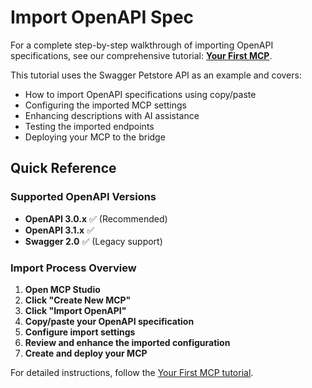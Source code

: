 # Import OpenAPI Spec

For a complete step-by-step walkthrough of importing OpenAPI specifications, see our comprehensive tutorial: **[Your First MCP](../../getting-started/first-mcp.md)**.

This tutorial uses the Swagger Petstore API as an example and covers:

- How to import OpenAPI specifications using copy/paste
- Configuring the imported MCP settings
- Enhancing descriptions with AI assistance
- Testing the imported endpoints
- Deploying your MCP to the bridge

## Quick Reference

### Supported OpenAPI Versions

- **OpenAPI 3.0.x** ✅ (Recommended)
- **OpenAPI 3.1.x** ✅ 
- **Swagger 2.0** ✅ (Legacy support)

### Import Process Overview

1. **Open MCP Studio**
2. **Click "Create New MCP"**
3. **Click "Import OpenAPI"**
4. **Copy/paste your OpenAPI specification**
5. **Configure import settings**
6. **Review and enhance the imported configuration**
7. **Create and deploy your MCP**

For detailed instructions, follow the [Your First MCP tutorial](../../getting-started/first-mcp.md).